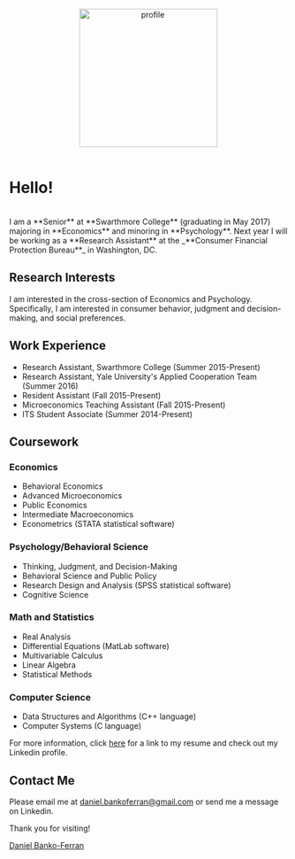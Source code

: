 
<center>
<br>
<img src="https://media.licdn.com/mpr/mpr/shrinknp_200_200/AAEAAQAAAAAAAAVSAAAAJDFjNGFjYzg0LTYxNzctNGY3Mi1iZjRiLTYzZjM0ZmUzZWIxNw.jpg" alt = "profile" height="250" width="250">
</center>
<br>

# Hello!
<br>
I am a **Senior** at **Swarthmore College** (graduating in May 2017) majoring in **Economics** and minoring in **Psychology**. 
Next year I will be working as a **Research Assistant** at the _**Consumer Financial Protection Bureau**_ in Washington, DC. 




## Research Interests

I am interested in the cross-section of Economics and Psychology. Specifically, I am interested in consumer behavior, judgment and decision-making, and social preferences.

## Work Experience
- Research Assistant, Swarthmore College (Summer 2015-Present)
- Research Assistant, Yale University's Applied Cooperation Team (Summer 2016)
- Resident Assistant (Fall 2015-Present)
- Microeconomics Teaching Assistant (Fall 2015-Present)
- ITS Student Associate (Summer 2014-Present)

## Coursework

### Economics
- Behavioral Economics
- Advanced Microeconomics
- Public Economics
- Intermediate Macroeconomics
- Econometrics (STATA statistical software)

### Psychology/Behavioral Science
- Thinking, Judgment, and Decision-Making
- Behavioral Science and Public Policy
- Research Design and Analysis (SPSS statistical software)
- Cognitive Science

### Math and Statistics
- Real Analysis
- Differential Equations (MatLab software)
- Multivariable Calculus
- Linear Algebra
- Statistical Methods

### Computer Science
- Data Structures and Algorithms (C++ language)
- Computer Systems (C language)



For more information, click [here](https://www.dropbox.com/s/rok02wsilwfyr9w/dbankoResume.docx?dl=0) for a link to my resume and check out my Linkedin profile. 

## Contact Me
Please email me at <a href="mailto:daniel.bankoferran@gmail.com?" target="_top">daniel.bankoferran@gmail.com</a> or send me a message on Linkedin.

Thank you for visiting!
 
<script type="text/javascript" src="https://platform.linkedin.com/badges/js/profile.js" async defer></script>
<p>
<div class="LI-profile-badge"  data-version="v1" data-size="medium" data-locale="en_US" data-type="horizontal" data-theme="light" data-vanity="daniel-banko-ferran-4584b951"><a class="LI-simple-link" href='https://www.linkedin.com/in/daniel-banko-ferran-4584b951?trk=profile-badge'>Daniel Banko-Ferran</a></div>
</p>
